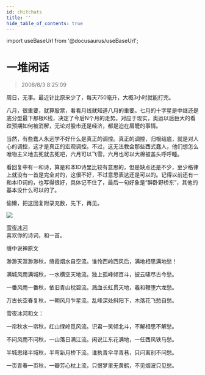 ```yaml
---
id: chitchats 
title: ''
hide_table_of_contents: true
---
```


import useBaseUrl from '@docusaurus/useBaseUrl';

# 一堆闲话

> 2008/8/3 8:25:09

<div style={{color: '#CC0000', fontWeight: '500', fontSize: '18px'}}>

周日，无事。最近针比原来少了，每天750毫升，大概3小时就能打完。
 
八月，很重要，就算股票，看看月线就知道八月的重要。七月的十字星是中继还是底分型最下那根K线，决定了今后N个月的走势。对应于现实，奥运以后巨大的看跌预期如何被消解，无论对股市还是经济，都是迫在眉睫的事情。
 
当然，有些蠢人永远学不好什么是真正的调控。真正的调控，归根结底，就是对人心的调控，这才是真正的宏观调控。不过，这无法教会那些西式蠢人，他们想怎么唯物主义地去死就去死吧，六月可以飞雪，六月也可以大棉被盖头呼呼睡。
 
看回复中有一和诗，算是和本ID诗里比较有意思的，但是缺点还是不少，至少格律上就没有一首是完全对的，这很不好，不过意思表达还是可以的。记得以前还有一和本ID词的，也写得很好，具体记不住了，最后一句好象是“醉卧野桥东”，其他的基本没什么可以的了。
 
偷懒，把这回复附录充数，先下，再见。

</div>


<div style={{fontSize: '14px'}}>

<div style={{textAlign: 'left'}}>
<img src={useBaseUrl('https://crustipfs.info/ipfs/QmXSnds2BF97yuZwYAMLwrpjQcuPcm22WGsFmBJfWFTEUM/economics/chitchats/1481810090.jpeg')} /><br/>
</div>

[雪夜冰河](http://blog.sina.com.cn/u/1481810090)<br/>
喜欢你的诗词，和一首。

缠中说禅原文

渺渺天涯渺渺秋，绮霞烟水自空流。谁怜西岭西风后，满地相思满地愁！ 

满城风雨满城秋，一水横空天地流。独上孤峰倾百斗，披云啸尽古今愁。 

一番风雨一番秋，依旧青山枕碧流。溅血长虹贯天地，羲和鞭堕六龙愁。 

万古长空春复秋，一朝风月乍星流。乱峰深处斜阳下，木落花飞愁自愁。


雪夜冰河和文：

一帘秋水一帘秋，红山绿岭觅风流。识君一笑倾北斗，不解相思不解愁。
    
不问风雨不问秋，一山落日满江流。闲说江东花满地，一任西风铁马愁。

半城思绪半城秋，半弯新月桥下流。谁执青伞寻青巷，只问离别不问愁。

一页青春一页秋，一瓣芳心枕上流，只恨梦里无黄鹤，不见烟波只见愁。

</div>
